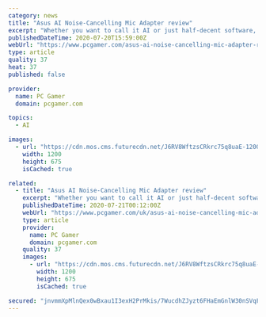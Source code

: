 ```yaml
---
category: news
title: "Asus AI Noise-Cancelling Mic Adapter review"
excerpt: "Whether you want to call it AI or just half-decent software, noise-cancelling claiming to be augmented by machine learning is all the rage right now. From Nvidia with RTX Voice to Discord with Krisp, it's obvious there's an appetite for clearer audio and ..."
publishedDateTime: 2020-07-20T15:59:00Z
webUrl: "https://www.pcgamer.com/asus-ai-noise-cancelling-mic-adapter-review-performance/"
type: article
quality: 37
heat: 37
published: false

provider:
  name: PC Gamer
  domain: pcgamer.com

topics:
  - AI

images:
  - url: "https://cdn.mos.cms.futurecdn.net/J6RV8WftzsCRkrc75q8uaE-1200-80.jpg"
    width: 1200
    height: 675
    isCached: true

related:
  - title: "Asus AI Noise-Cancelling Mic Adapter review"
    excerpt: "Whether you want to call it AI or just half-decent software, noise-cancelling claiming to be augmented by machine learning is all the rage right now. From Nvidia with RTX Voice to Discord with Krisp, it's obvious there's an appetite for clearer audio and ..."
    publishedDateTime: 2020-07-21T00:12:00Z
    webUrl: "https://www.pcgamer.com/uk/asus-ai-noise-cancelling-mic-adapter-review-performance/"
    type: article
    provider:
      name: PC Gamer
      domain: pcgamer.com
    quality: 37
    images:
      - url: "https://cdn.mos.cms.futurecdn.net/J6RV8WftzsCRkrc75q8uaE-1200-80.jpg"
        width: 1200
        height: 675
        isCached: true

secured: "jnvmmXpMlnQex0wBxau1I3exH2PrMkis/7WucdhZJyzt6FHaEmGnlW30nSVqFyRMZ7+BGr4ob7ZW6c5lhpPbaVH9hqd5gV2Hs5BM1hjB6kcglT/Kk/tVLi8w5CvL19oU4EAmUuc5rKtAklVABrZxrm3IjvVk/RXMu8BhGmoLnwhrBSvtaDjjmNVinyZzqSDQGKn+0P+7jqAYYN/cB8Qsw8opHsENFFvzMSkkPL7ESkWB0lFWHVXfZY9N20VpcQDEy2bk9XCrEHXWRmxNWM74xgaIyhdRpun+TeOyxxUvm9vY8wO6te6mOxfWiqFk70Of1AeNEGAeZs8xuwo7DBT8bQ==;lod67uKqncFHdCFCuMcW0A=="
---
```


